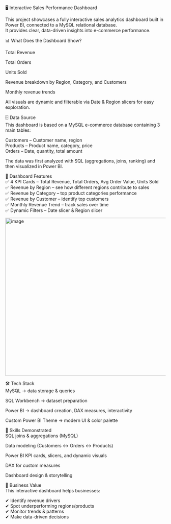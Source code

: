 🖥️ Interactive Sales Performance Dashboard

This project showcases a fully interactive sales analytics dashboard built in Power BI, connected to a MySQL relational database.  
It provides clear, data-driven insights into e-commerce performance.  

📊 What Does the Dashboard Show?  

Total Revenue  

Total Orders  

Units Sold  

Revenue breakdown by Region, Category, and Customers  

Monthly revenue trends  

All visuals are dynamic and filterable via Date & Region slicers for easy exploration.  

🗄 Data Source  
This dashboard is based on a MySQL e-commerce database containing 3 main tables:  

Customers – Customer name, region  
Products – Product name, category, price  
Orders – Date, quantity, total amount  

The data was first analyzed with SQL (aggregations, joins, ranking) and then visualized in Power BI.  

📌 Dashboard Features  
✅ 4 KPI Cards – Total Revenue, Total Orders, Avg Order Value, Units Sold  
✅ Revenue by Region – see how different regions contribute to sales  
✅ Revenue by Category – top product categories performance  
✅ Revenue by Customer – identify top customers  
✅ Monthly Revenue Trend – track sales over time  
✅ Dynamic Filters – Date slicer & Region slicer  

<img width="916" height="495" alt="image" src="https://github.com/user-attachments/assets/8a9e0272-0c70-471c-b75a-bfe3813e3200" />


🛠 Tech Stack  
MySQL → data storage & queries  

SQL Workbench → dataset preparation  

Power BI → dashboard creation, DAX measures, interactivity  

Custom Power BI Theme → modern UI & color palette  

🧠 Skills Demonstrated  
SQL joins & aggregations (MySQL)  

Data modeling (Customers ↔ Orders ↔ Products)  

Power BI KPI cards, slicers, and dynamic visuals  

DAX for custom measures  

Dashboard design & storytelling  

💼 Business Value  
This interactive dashboard helps businesses:  

✔ Identify revenue drivers  
✔ Spot underperforming regions/products  
✔ Monitor trends & patterns  
✔ Make data-driven decisions  


